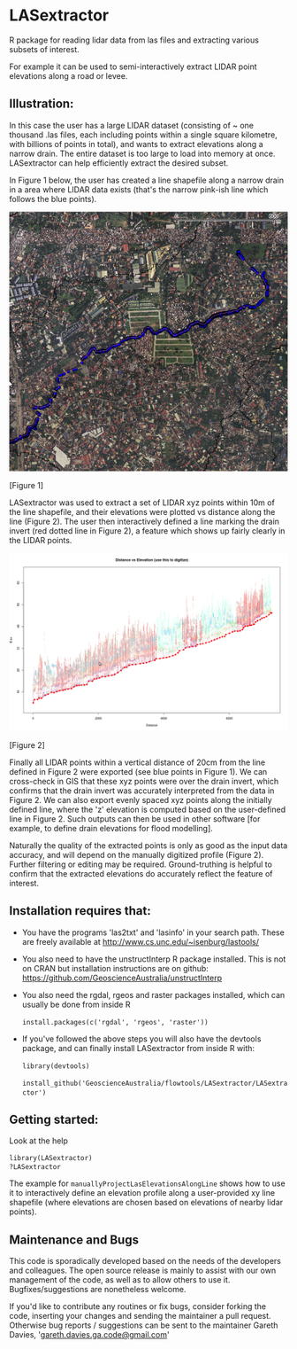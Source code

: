 LASextractor
============

R package for reading lidar data from las files and extracting various subsets
of interest.

For example it can be used to semi-interactively extract LIDAR point elevations
along a road or levee.

Illustration:
-------------
In this case the user has a large LIDAR dataset (consisting of ~ one thousand
.las files, each including points within a single square kilometre, with
billions of points in total), and wants to extract elevations along a narrow
drain. The entire dataset is too large to load into memory at once.
LASextractor can help efficiently extract the desired subset.

In Figure 1 below, the user has created a line shapefile along a narrow drain
in a area where LIDAR data exists (that's the narrow pink-ish line which
follows the blue points).

![planview](Drain_GIS_Planview.png?raw=true)

[Figure 1]

LASextractor was used to extract a set of LIDAR xyz points within 10m of the
line shapefile, and their elevations were plotted vs distance along the line
(Figure 2).  The user then interactively defined a line marking the drain
invert (red dotted line in Figure 2), a feature which shows up fairly clearly
in the LIDAR points.  

![profile](Drain_bedProfile.png?raw=true)

[Figure 2]

Finally all LIDAR points within a vertical distance of 20cm from the line
defined in Figure 2 were exported (see blue points in Figure 1). We can
cross-check in GIS that these xyz points were over the drain invert, which
confirms that the drain invert was accurately interpreted from the data in
Figure 2. We can also export evenly spaced xyz points along the initially
defined line, where the 'z' elevation is computed based on the user-defined
line in Figure 2. Such outputs can then be used in other software [for example,
to define drain elevations for flood modelling].

Naturally the quality of the extracted points is only as good as the input data
accuracy, and will depend on the manually digitized profile (Figure 2). Further
filtering or editing may be required.  Ground-truthing is helpful to confirm
that the extracted elevations do accurately reflect the feature of interest.

Installation requires that:
---------------------------

- You have the programs 'las2txt' and 'lasinfo' in your search path. These are freely available at
http://www.cs.unc.edu/~isenburg/lastools/ 

- You also need to have the unstructInterp R package installed. This is not on
  CRAN but installation instructions are on github:
https://github.com/GeoscienceAustralia/unstructInterp

- You also need the rgdal, rgeos and raster packages installed, which can usually be done from inside R

    ``install.packages(c('rgdal', 'rgeos', 'raster'))``

- If you've followed the above steps you will also have the devtools package,
  and can finally install LASextractor from inside R with:

    ``library(devtools)``

    ``install_github('GeoscienceAustralia/flowtools/LASextractor/LASextractor')``

Getting started:
----------------
Look at the help
    
    library(LASextractor)
    ?LASextractor

The example for ``manuallyProjectLasElevationsAlongLine`` shows how to use it to
interactively define an elevation profile along a user-provided xy line
shapefile (where elevations are chosen based on elevations of nearby lidar
points).


Maintenance and Bugs
---------------------
This code is sporadically developed based on the needs of the developers and
colleagues. The open source release is mainly to assist with our own management
of the code, as well as to allow others to use it. Bugfixes/suggestions are
nonetheless welcome. 


If you'd like to contribute any routines or fix bugs, consider forking the
code, inserting your changes and sending the maintainer a pull request.
Otherwise bug reports / suggestions can be sent to the maintainer Gareth
Davies, 'gareth.davies.ga.code@gmail.com' 

